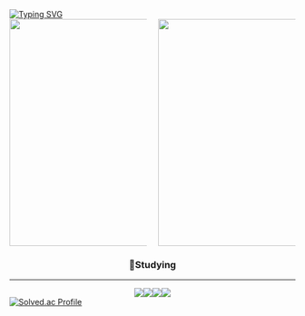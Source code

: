 <a href="https://git.io/typing-svg">
    <img src="https://readme-typing-svg.demolab.com/?lines=Studying+Coding+...!;Studying+Currently+...!" alt="Typing SVG" />
  </a>

<body>
  <div align="center" style="display:flex; justify-content: space-between; gap: 4%; flex-wrap: wrap;">
    <div style="flex:1; max-width: 48%;"><img width="400em" src="https://github-readme-stats.vercel.app/api?username=jeong8537&show_icons=true&theme=dark"></div>
    <div style="flex:1; max-width: 48%;"><img width="400em" src="https://github-readme-stats.vercel.app/api/top-langs/?username=jeong8537&layout=compact&theme=dark"></div>
  </div>  
  <div style="clear: both;"></div>
  <div>
    <h3 align="center">📖Studying</h3>
    <hr>
  </div>

  
  <div align="center">
      <img src="https://img.shields.io/badge/Git-F05032?style=for-the-badge&logo=Git&logoColor=white"><img src="https://img.shields.io/badge/GitHub-181717?style=for-the-badge&logo=GitHub&logoColor=white"><img src="https://img.shields.io/badge/Rust-000000?style=for-the-badge&logo=Rust&logoColor=white"><img src="https://img.shields.io/badge/Python-3776AB?style=for-the-badge&logo=Python&logoColor=white">
    </div>
</body>

<a href="https://solved.ac/loadman44/">
    <img src="http://mazassumnida.wtf/api/v2/generate_badge?boj=loadman44" alt="Solved.ac Profile" />
</a>